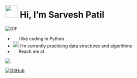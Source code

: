 # [<img src="https://lh3.googleusercontent.com/a-/AOh14Gilqms4ucFuPLLOrS93UYMNXtYGtDXxeDPqrHDNFA=s96-c-rg-br100" width="40" height="40">](https://github.com/sarveshspatil111) Hi, I’m Sarvesh Patil
![GIF](https://raw.githubusercontent.com/sarveshspatil111/sarveshspatil111/master/assets/gifs/9TLY.gif)
- <img src="https://cdn2.iconfinder.com/data/icons/font-awesome/1792/code-512.png" width="15" height="15"> I like coding in Python
- <img src="https://img.pngio.com/algorithm-icon-png-1-png-image-algorithms-png-200_200.png" width="20" height="20"> I’m currently practicing data structures and algorithms
- <img src="https://image.flaticon.com/icons/png/128/996/996484.png" width="15" height="15"> Reach me at 
<!--   - [Linkedin](https://www.linkedin.com/in/sarveshspatil/)  -->
<!--   - [YouTube](https://www.youtube.com/channel/UCMQBfRsIP5RPRcD_j9hHmYw) -->
  
<a href='https://www.linkedin.com/in/sarveshspatil/' target='_blank' rel='noopener' rel='noreferrer'>
    <img src='https://img.shields.io/static/v1?label=LinkedIn&message=sarveshspatil&color=blue&style=flat-square&logo=linkedin' />
  </a>
<!-- <a href="https://www.youtube.com/channel/UCMQBfRsIP5RPRcD_j9hHmYw">
      <img alt="youtube subscribers" title="Subscribe to my YouTube channel" src="https://freshidea.com/jonah/youtube-api/subscribers-badge.php?label=Subscribers&style=for-the-badge&color=red&labelColor=ce4630"/></a> 
    <a href="https://www.youtube.com/channel/UCipSxT7a3rn81vGLw9lqRkg"> -->
  

[![GitHub](https://github-readme-streak-stats.herokuapp.com?user=sarveshspatil111&theme=nord&hide_border=true)](https://git.io/streak-stats)

<!-- <img src="https://github-readme-stats.vercel.app/api?username=sarveshspatil111&&show_icons=true&title_color=81a1c1&icon_color=a3be8c&text_color=81a1c1&bg_color=2e3440"> -->



<!---
sarveshspatil111/sarveshspatil111 is a ✨ special ✨ repository because its `README.md` (this file) appears on your GitHub profile.
You can click the Preview link to take a look at your changes.
--->
